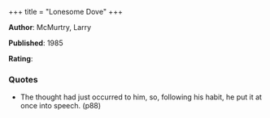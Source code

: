 +++
title = "Lonesome Dove"
+++



**Author**: McMurtry, Larry

**Published**: 1985

**Rating**:



### Quotes



* The thought had just occurred to him, so, following his habit, he put it at once into speech. (p88)
